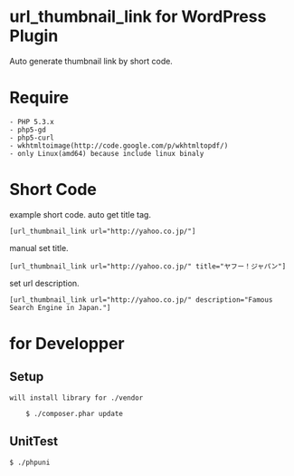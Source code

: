 # url_thumbnail_link for WordPress Plugin

Auto generate thumbnail link by short code.

# Require

    - PHP 5.3.x
    - php5-gd
    - php5-curl
    - wkhtmltoimage(http://code.google.com/p/wkhtmltopdf/)
    - only Linux(amd64) because include linux binaly

# Short Code

example short code. auto get title tag.

    [url_thumbnail_link url="http://yahoo.co.jp/"]
    
manual set title.

    [url_thumbnail_link url="http://yahoo.co.jp/" title="ヤフー！ジャパン"]
    
set url description.

    [url_thumbnail_link url="http://yahoo.co.jp/" description="Famous Search Engine in Japan."]


# for Developper

## Setup

    will install library for ./vendor
    
        $ ./composer.phar update
    
## UnitTest

    $ ./phpuni
